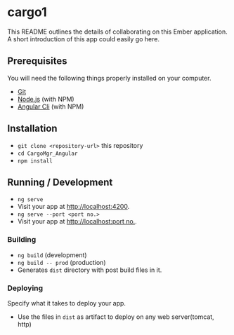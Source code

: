 # cargo1

This README outlines the details of collaborating on this Ember application.
A short introduction of this app could easily go here.

## Prerequisites

You will need the following things properly installed on your computer.

* [Git](https://git-scm.com/)
* [Node.js](https://nodejs.org/) (with NPM)
* [Angular Cli](https://angular.io/) (with NPM)

## Installation

* `git clone <repository-url>` this repository
* `cd CargoMgr_Angular`
* `npm install`


## Running / Development

* `ng serve`
* Visit your app at [http://localhost:4200](http://localhost:4200).
* `ng serve --port <port no.>`
* Visit your app at [http://localhost:port no.](http://localhost:portno).



### Building

* `ng build` (development)
* `ng build -- prod` (production)
* Generates `dist` directory with post build files in it.

### Deploying

Specify what it takes to deploy your app.
* Use the files in `dist` as artifact to deploy on any web server(tomcat, http)
